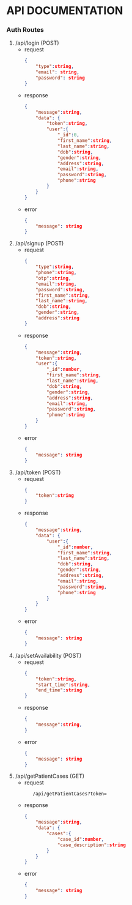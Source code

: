 # API DOCUMENTATION


### Auth Routes

1. /api/login (POST)
   - request
        ```json
        {
            "type":string,
            "email": string,
            "password": string
        }
        ```
   - response
        ```json
        {
            "message":string,
            "data": {
                "token":string,
                "user":{
                    "_id":0, 
                    "first_name":string,
                    "last_name":string,
                    "dob":string,
                    "gender":string,
                    "address":string,
                    "email":string,
                    "password":string,
                    "phone":string
                }
            }
        }
        ```
   - error
        ```json
        {
            "message": string
        }
        ```
2. /api/signup (POST)
   - request
        ``` json
        {
            "type":string,
            "phone":string,
            "otp":string, 
            "email":string,
            "password":string,
            "first_name":string,
            "last_name":string,
            "dob":string,
            "gender":string,
            "address":string
        }
        ```
    - response
        ```json
        {
            "message":string,
            "token":string, 
            "user":{
                "_id":number, 
                "first_name":string,
                "last_name":string,
                "dob":string,
                "gender":string,
                "address":string,
                "email":string,
                "password":string,
                "phone":string
            }
        }
        ```
    - error
        ```json
        {
            "message": string
        }
        ```
3. /api/token (POST)
   - request
        ```json
        {
            "token":string
        }
        ```
   - response
        ```json
        {
            "message":string,
            "data": {
                "user":{
                    "_id":number, 
                    "first_name":string,
                    "last_name":string,
                    "dob":string,
                    "gender":string,
                    "address":string,
                    "email":string,
                    "password":string,
                    "phone":string
                }
            }
        }
        ```
   - error
        ```json
        {
            "message": string
        }
        ```
4. /api/setAvailability (POST)
   - request
        ```json
        {
            "token":string, 
            "start_time":string,
            "end_time":string
        }
        ```
   - response
        ```json
        {
            "message":string, 
        }
        ```
   - error
        ```json
        {
            "message": string
        }
        ```
5. /api/getPatientCases (GET)
   - request
        ```
           /api/getPatientCases?token= 
        ```
   - response
        ```json
        {
            "message":string, 
            "data": {
                "cases":{
                    "case_id":number,
                    "case_description":string
                }
            }
        }
        ```
   - error
        ```json
        {
            "message": string
        }
        ```
